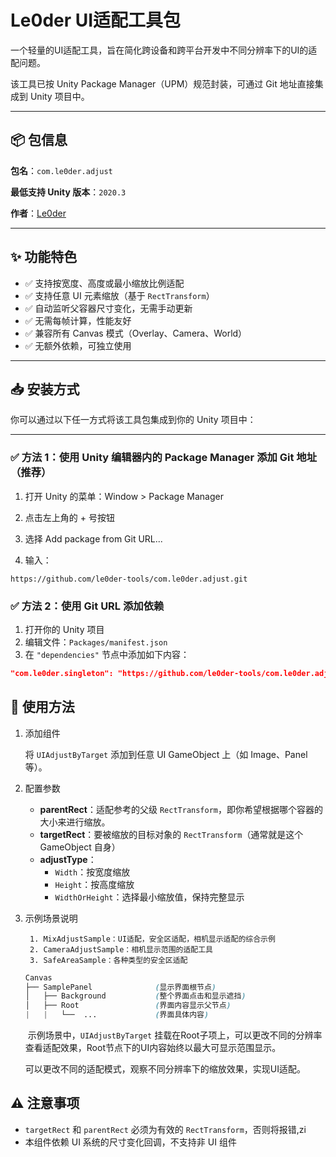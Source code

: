 # Le0der UI适配工具包

一个轻量的UI适配工具，旨在简化跨设备和跨平台开发中不同分辨率下的UI的适配问题。

该工具已按 Unity Package Manager（UPM）规范封装，可通过 Git 地址直接集成到 Unity 项目中。

---

## 📦 包信息
**包名**：`com.le0der.adjust`

**最低支持 Unity 版本**：`2020.3` 

**作者**：[Le0der](https://github.com/le0der)

---

## ✨ 功能特色

- ✅ 支持按宽度、高度或最小缩放比例适配
- ✅ 支持任意 UI 元素缩放（基于 `RectTransform`）
- ✅ 自动监听父容器尺寸变化，无需手动更新
- ✅ 无需每帧计算，性能友好
- ✅ 兼容所有 Canvas 模式（Overlay、Camera、World）
- ✅ 无额外依赖，可独立使用

---

## 📥 安装方式

你可以通过以下任一方式将该工具包集成到你的 Unity 项目中：

---
### ✅ 方法 1：使用 Unity 编辑器内的 Package Manager 添加 Git 地址（推荐）

1. 打开 Unity 的菜单：Window > Package Manager

2. 点击左上角的 + 号按钮

3. 选择 Add package from Git URL...

4. 输入：
```arduino
https://github.com/le0der-tools/com.le0der.adjust.git
```
### ✅ 方法 2：使用 Git URL 添加依赖

1. 打开你的 Unity 项目
2. 编辑文件：`Packages/manifest.json`
3. 在 `"dependencies"` 节点中添加如下内容：

```json
"com.le0der.singleton": "https://github.com/le0der-tools/com.le0der.adjust.git"
```

## 🧩 使用方法
1. 添加组件

   将 `UIAdjustByTarget` 添加到任意 UI GameObject 上（如 Image、Panel 等）。

2. 配置参数

   - **parentRect**：适配参考的父级 `RectTransform`，即你希望根据哪个容器的大小来进行缩放。
   - **targetRect**：要被缩放的目标对象的 `RectTransform`（通常就是这个 GameObject 自身）
   - **adjustType**：
     - `Width`：按宽度缩放
     - `Height`：按高度缩放
     - `WidthOrHeight`：选择最小缩放值，保持完整显示

3. 示例场景说明

    	1. MixAdjustSample：UI适配，安全区适配，相机显示适配的综合示例
    	2. CameraAdjustSample：相机显示范围的适配工具
    	3. SafeAreaSample：各种类型的安全区适配

   ```scss
   Canvas
   ├── SamplePanel				(显示界面根节点)
   │   ├── Background   		(整个界面点击和显示遮挡)
   │   ├── Root 				(界面内容显示父节点)
   |   |   └──	...				(界面具体内容)
   ```

   ​	示例场景中，`UIAdjustByTarget` 挂载在Root子项上，可以更改不同的分辨率查看适配效果，Root节点下的UI内容始终以最大可显示范围显示。

   ​	可以更改不同的适配模式，观察不同分辨率下的缩放效果，实现UI适配。

## ⚠️ 注意事项

   - `targetRect` 和 `parentRect` 必须为有效的 `RectTransform`，否则将报错,zi
   - 本组件依赖 UI 系统的尺寸变化回调，不支持非 UI 组件

